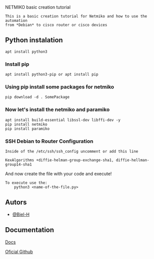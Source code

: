 NETMIKO basic creation tutorial

    This is a basic creation tutorial for Netmiko and how to use the automation
    from *Debian* to cisco router or cisco devices






## Python instalation 



```
apt install python3
```

### Install pip

```
apt install python3-pip or apt install pip
```

### Using pip install some packages for netmiko

```
pip download -d . SomePackage
```

### Now let's install the netmiko and paramiko

```
apt install build-essential libssl-dev libffi-dev -y
pip install netmiko
pip install paramiko
```

### SSH Debian to Router Configuration
    Inside of the /etc/ssh/ssh_config uncomment or add this line

`KexAlgorithms +diffie-helman-group-exchange-sha1, diffie-hellman-group14-sha1`

And now create the file with your code and execute!

```
To execute use the:
    python3 <name-of-the-file.py>
```

## Autors

- [@Biel-H](https://www.github.com/Biel-H)


## Documentation

[Docs](https://pyneng.readthedocs.io/en/latest/book/18_ssh_telnet/netmiko.html)

[Oficial Github](https://ktbyers.github.io/netmiko/docs/netmiko/cisco/index.html)